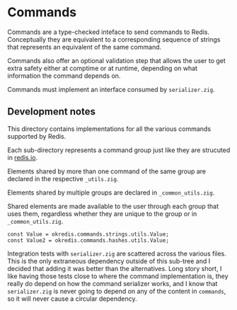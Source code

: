 # Commands
Commands are a type-checked inteface to send commands to Redis. Conceptually 
they are equivalent to a corresponding sequence of strings that represents an
equivalent of the same command.

Commands also offer an optional validation step that allows the user to get 
extra safety either at comptime or at runtime, depending on what information
the command depends on.

Commands must implement an interface consumed by `serializer.zig`.

## Development notes
This directory contains implementations for all the various commands supported 
by Redis.

Each sub-directory represents a command group just like they are strucuted in 
	[redis.io](https://redis.io/commands).

Elements shared by more than one command of the same group are declared in the 
respective `_utils.zig`.

Elements shared by multiple groups are declared in `_common_utils.zig`.

Shared elements are made available to the user through each group that uses 
them, regardless whether they are unique to the group or in `_common_utils.zig`.

```zig
const Value = okredis.commands.strings.utils.Value;
const Value2 = okredis.commands.hashes.utils.Value;
```

Integration tests with `serializer.zig` are scattered across the various files.
This is the only extraneous dependency outside of this sub-tree and I decided 
that adding it was better than the alternatives. Long story short, I like having 
those tests close to where the command implementation is, they really do depend 
on how the command serializer works, and I  know that `serializer.zig` is never 
going to depend on any of the content in `commands`, so it will never cause a 
circular dependency.
